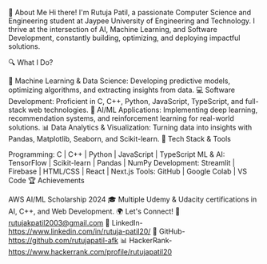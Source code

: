 🚀 About Me
Hi there! I'm Rutuja Patil, a passionate Computer Science and Engineering student at Jaypee University of Engineering and Technology. I thrive at the intersection of AI, Machine Learning, and Software Development, constantly building, optimizing, and deploying impactful solutions.

🔍 What I Do?

🔬 Machine Learning & Data Science: Developing predictive models, optimizing algorithms, and extracting insights from data.
💻 Software Development: Proficient in C, C++, Python, JavaScript, TypeScript, and full-stack web technologies.
🤖 AI/ML Applications: Implementing deep learning, recommendation systems, and reinforcement learning for real-world solutions.
📊 Data Analytics & Visualization: Turning data into insights with Pandas, Matplotlib, Seaborn, and Scikit-learn.
🔧 Tech Stack & Tools

Programming: C | C++ | Python | JavaScript | TypeScript
ML & AI: TensorFlow | Scikit-learn | Pandas | NumPy
Development: Streamlit | Firebase | HTML/CSS | React | Next.js
Tools: GitHub | Google Colab | VS Code
🏆 Achievements

AWS AI/ML Scholarship 2024 🎓
Multiple Udemy & Udacity certifications in AI, C++, and Web Development.
🌍 Let's Connect!
📩 rutujakpatil2003@gmail.com
🔗 LinkedIn- https://www.linkedin.com/in/rutuja-patil20/
🐍 GitHub- https://github.com/rutujapatil-afk
📊 HackerRank- https://www.hackerrank.com/profile/rutujapatil20

